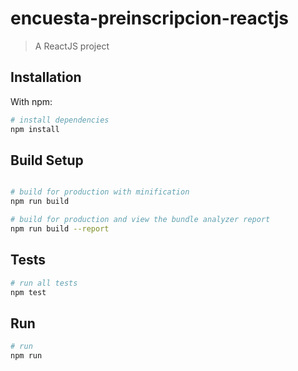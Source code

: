 # encuesta-preinscripcion-reactjs

> A ReactJS project

## Installation

With npm:

``` bash
# install dependencies
npm install
```

## Build Setup

``` bash

# build for production with minification
npm run build

# build for production and view the bundle analyzer report
npm run build --report

```

## Tests

``` bash
# run all tests
npm test
```

## Run

``` bash
# run
npm run
```
